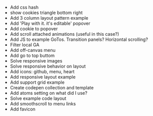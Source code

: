 
* Add css hash
* show cookies triangle bottom right
* Add 3 column layout pattern example
* Add 'Play with it. it's editable' popover
* Add cookie to popover
* Add scroll attached animations (useful in this case?)
* Add JS to example GoTos. Transition panels? Horizontal scrolling?
* Filter local GA
* Add off-canvas menu
* Add go to top buttom
* Solve responsive images
* Solve responsive behavior on layout
* Add icons: github, menu, heart
* Add responsive layout example
* Add support grid example
* Create codepen collection and template
* Add atoms setting on what did I use?
* Solve example code layout
* Add smoothscroll to menu links
* Add favicon

